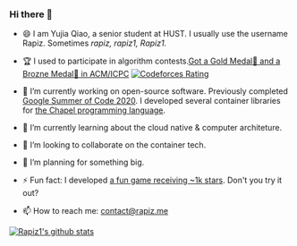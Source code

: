 ### Hi there 👋

<!--
**Rapiz1/Rapiz1** is a ✨ _special_ ✨ repository because its `README.md` (this file) appears on your GitHub profile.

Here are some ideas to get you started:

- 🔭 I’m currently working on ...
- 🌱 I’m currently learning ...
- 👯 I’m looking to collaborate on ...
- 🤔 I’m looking for help with ...
- 💬 Ask me about ...
- 📫 How to reach me: ...
- 😄 Pronouns: ...
- ⚡ Fun fact: ...
-->

- 😄 I am Yujia Qiao, a senior student at HUST. I usually use the username Rapiz. Sometimes *rapiz, rapiz1, Rapiz1.*
- 🏆 I used to participate in algorithm contests.[Got a Gold Medal🥇 and a Brozne Medal🥉 in ACM/ICPC](https://icpc.global/ICPCID/6TMTTSRK8SRZ)  [![Codeforces Rating](https://cfrating.ihcr.top/?user=rapiz&style=flat-square)](https://codeforces.com/profile/rapiz) 
- 🔭 I’m currently working on open-source software. Previously completed [Google Summer of Code 2020](https://summerofcode.withgoogle.com/archive/2020/projects/6016402642698240/). I developed several container libraries for [the Chapel programming language](https://chapel-lang.org/).
- 🌱 I’m currently learning about the cloud native & computer architeture.
- 👯 I’m looking to collaborate on the container tech.
- 🤔 I’m planning for something big.
- ⚡ Fun fact: I developed [a fun game receiving ~1k stars](https://github.com/Rapiz1/DungeonRush). Don't you try it out?

- 📫 How to reach me: [contact@rapiz.me](mailto://contact@rapiz.me)


[![Rapiz1's github stats](https://github-readme-stats.vercel.app/api?username=Rapiz1&show_icons=true)](https://github.com/anuraghazra/github-readme-stats)

<!-- 
[![Rapiz1's Top Langs](https://github-readme-stats.vercel.app/api/top-langs/?username=Rapiz1&layout=compact)](https://github.com/anuraghazra/github-readme-stats)
-->
